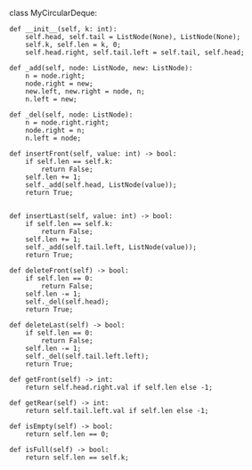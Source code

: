 

class MyCircularDeque:

    def __init__(self, k: int):
        self.head, self.tail = ListNode(None), ListNode(None);
        self.k, self.len = k, 0; 
        self.head.right, self.tail.left = self.tail, self.head;

    def _add(self, node: ListNode, new: ListNode):
        n = node.right;
        node.right = new;
        new.left, new.right = node, n;
        n.left = new;
        
    def _del(self, node: ListNode):
        n = node.right.right;
        node.right = n;
        n.left = node;
        
    def insertFront(self, value: int) -> bool:
        if self.len == self.k:
            return False;
        self.len += 1;
        self._add(self.head, ListNode(value));
        return True;


    def insertLast(self, value: int) -> bool:
        if self.len == self.k:
            return False;
        self.len += 1;
        self._add(self.tail.left, ListNode(value));
        return True;

    def deleteFront(self) -> bool:
        if self.len == 0:
            return False;
        self.len -= 1;
        self._del(self.head);
        return True;

    def deleteLast(self) -> bool:
        if self.len == 0:
            return False;
        self.len -= 1;
        self._del(self.tail.left.left);
        return True;

    def getFront(self) -> int:
        return self.head.right.val if self.len else -1;

    def getRear(self) -> int:
        return self.tail.left.val if self.len else -1;

    def isEmpty(self) -> bool:
        return self.len == 0;

    def isFull(self) -> bool:
        return self.len == self.k;
